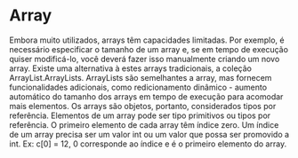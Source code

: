 Array
=====

Embora muito utilizados, arrays têm capacidades limitadas. Por exemplo, é necessário especificar o tamanho de um array e, se em tempo de execução quiser modificá-lo, você deverá fazer isso manualmente criando um novo array. Existe uma alternativa à estes arrays tradicionais, a coleção ArrayList.ArrayLists. ArrayLists são semelhantes a array, mas fornecem funcionalidades adicionais, como redicionamento dinâmico - aumento automático do tamanho dos arrays em tempo de execução para acomodar mais elementos.
Os arrays são objetos, portanto, considerados tipos por referência. Elementos de um array pode ser tipo primitivos ou tipos por referência. O primeiro elemento de cada array têm índice zero. Um índice de um array precisa ser um valor int ou um valor que possa ser promovido a int. Ex: c[0] = 12, 0 corresponde ao índice e é o primeiro elemento do array.
